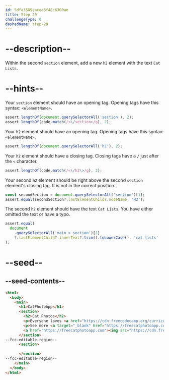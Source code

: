 ```yaml
---
id: 5dfa3589eacea3f48c6300ae
title: Step 20
challengeType: 0
dashedName: step-20
---
```


# --description--

Within the second `section` element, add a new `h2` element with the text `Cat Lists`.

# --hints--

Your `section` element should have an opening tag. Opening tags have this syntax: `<elementName>`.

```js
assert.lengthOf(document.querySelectorAll('section'), 2);
assert.lengthOf(code.match(/<\/section>/g), 2);
```

Your `h2` element should have an opening tag. Opening tags have this syntax: `<elementName>`.

```js
assert.lengthOf(document.querySelectorAll('h2'), 2);
```

Your `h2` element should have a closing tag. Closing tags have a `/` just after the `<` character.

```js
assert.lengthOf(code.match(/<\/h2\>/g), 2);
```

Your second `h2` element should be right above the second `section` element's closing tag. It is not in the correct position.

```js
const secondSection = document.querySelectorAll('section')[1];
assert.equal(secondSection?.lastElementChild?.nodeName, 'H2');
```

The second `h2` element should have the text `Cat Lists`. You have either omitted the text or have a typo.

```js
assert.equal(
  document
    .querySelectorAll('main > section')[1]
    ?.lastElementChild?.innerText?.trim().toLowerCase(), 'cat lists'
);
```

# --seed--

## --seed-contents--

```html
<html>
  <body>
    <main>
      <h1>CatPhotoApp</h1>
      <section>
        <h2>Cat Photos</h2>
        <p>Everyone loves <a href="https://cdn.freecodecamp.org/curriculum/cat-photo-app/running-cats.jpg">cute cats</a> online!</p>
        <p>See more <a target="_blank" href="https://freecatphotoapp.com">cat photos</a> in our gallery.</p>
        <a href="https://freecatphotoapp.com"><img src="https://cdn.freecodecamp.org/curriculum/cat-photo-app/relaxing-cat.jpg" alt="A cute orange cat lying on its back."></a>
      </section>
--fcc-editable-region--
      <section>
        
      </section>
--fcc-editable-region--
    </main>
  </body>
</html>
```
